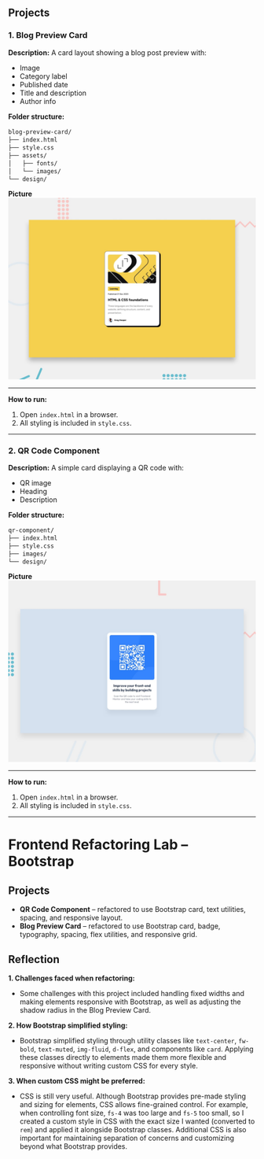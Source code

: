 ## Projects

### 1. Blog Preview Card

**Description:**
A card layout showing a blog post preview with:

* Image
* Category label
* Published date
* Title and description
* Author info

**Folder structure:**

```
blog-preview-card/
├── index.html
├── style.css
├── assets/
│   ├── fonts/
│   └── images/
└── design/
```

**Picture**
![alt text](./blog-preview-card/preview.jpg)

---

**How to run:**

1. Open `index.html` in a browser.
2. All styling is included in `style.css`.

---

### 2. QR Code Component

**Description:**
A simple card displaying a QR code with:

* QR image
* Heading
* Description

**Folder structure:**

```
qr-component/
├── index.html
├── style.css
├── images/
└── design/
```

**Picture**
![alt text](./qr-component/preview.jpg)

---

**How to run:**

1. Open `index.html` in a browser.
2. All styling is included in `style.css`.

---

# Frontend Refactoring Lab – Bootstrap

## Projects

* **QR Code Component** – refactored to use Bootstrap card, text utilities, spacing, and responsive layout.
* **Blog Preview Card** – refactored to use Bootstrap card, badge, typography, spacing, flex utilities, and responsive grid.

## Reflection

**1. Challenges faced when refactoring:**

* Some challenges with this project included handling fixed widths and making elements responsive with Bootstrap, as well as adjusting the shadow radius in the Blog Preview Card.

**2. How Bootstrap simplified styling:**

* Bootstrap simplified styling through utility classes like `text-center`, `fw-bold`, `text-muted`, `img-fluid`, `d-flex`, and components like `card`. Applying these classes directly to elements made them more flexible and responsive without writing custom CSS for every style.

**3. When custom CSS might be preferred:**

* CSS is still very useful. Although Bootstrap provides pre-made styling and sizing for elements, CSS allows fine-grained control. For example, when controlling font size, `fs-4` was too large and `fs-5` too small, so I created a custom style in CSS with the exact size I wanted (converted to `rem`) and applied it alongside Bootstrap classes. Additional CSS is also important for maintaining separation of concerns and customizing beyond what Bootstrap provides.